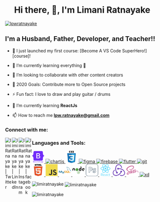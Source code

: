 <h1 align="center">Hi there,  👋, I'm Limani Ratnayake</h1>

<p align="left"> <a href="https://twitter.com/lpwratnayake" target="blank"><img src="https://img.shields.io/twitter/follow/lpwratnayake?logo=twitter&style=for-the-badge" alt="lpwratnayake" /></a> </p>

## I'm a Husband, Father, Developer, and Teacher!!

-  🔭 I just launched my first course: [Become A VS Code SuperHero!][course]!
-  🌱 I’m currently learning everything 🤣
-  👯 I’m looking to collaborate with other content creators
-  🥅 2020 Goals: Contribute more to Open Source projects
-  ⚡ Fun fact: I love to draw and play guitar / drums

-  🌱 I’m currently learning **ReactJs**

-  📫 How to reach me **lpw.ratnayake@gmail.com**

### Connect with me:

[<img align="left" alt="limiRatnayake | Twitter" width="22px" src="https://cdn.jsdelivr.net/npm/simple-icons@v3/icons/twitter.svg" />][twitter]
[<img align="left" alt="limiRatnayake | LinkedIn" width="22px" src="https://cdn.jsdelivr.net/npm/simple-icons@v3/icons/linkedin.svg" />][linkedin]
[<img align="left" alt="limiRatnayake | Instagram" width="22px" src="https://cdn.jsdelivr.net/npm/simple-icons@v3/icons/instagram.svg" />][instagram]
[<img align="left" alt="limiRatnayake | facebook" width="22px" src="https://cdn.jsdelivr.net/npm/simple-icons@v3/icons/facebook.svg" />][facebook]

<h3 align="left">Languages and Tools:</h3>
<p align="left"> <a href="https://getbootstrap.com" target="_blank"> <img src="https://raw.githubusercontent.com/devicons/devicon/master/icons/bootstrap/bootstrap-plain-wordmark.svg" alt="bootstrap" width="40" height="40"/> </a> <a href="https://www.chartjs.org" target="_blank"> <img src="https://www.chartjs.org/media/logo-title.svg" alt="chartjs" width="40" height="40"/> </a> <a href="https://www.w3schools.com/css/" target="_blank"> <img src="https://raw.githubusercontent.com/devicons/devicon/master/icons/css3/css3-original-wordmark.svg" alt="css3" width="40" height="40"/> </a> <a href="https://www.figma.com/" target="_blank"> <img src="https://www.vectorlogo.zone/logos/figma/figma-icon.svg" alt="figma" width="40" height="40"/> </a> <a href="https://firebase.google.com/" target="_blank"> <img src="https://www.vectorlogo.zone/logos/firebase/firebase-icon.svg" alt="firebase" width="40" height="40"/> </a> <a href="https://flutter.dev" target="_blank"> <img src="https://www.vectorlogo.zone/logos/flutterio/flutterio-icon.svg" alt="flutter" width="40" height="40"/> </a> <a href="https://git-scm.com/" target="_blank"> <img src="https://www.vectorlogo.zone/logos/git-scm/git-scm-icon.svg" alt="git" width="40" height="40"/> </a> <a href="https://www.w3.org/html/" target="_blank"> <img src="https://raw.githubusercontent.com/devicons/devicon/master/icons/html5/html5-original-wordmark.svg" alt="html5" width="40" height="40"/> </a> <a href="https://developer.mozilla.org/en-US/docs/Web/JavaScript" target="_blank"> <img src="https://raw.githubusercontent.com/devicons/devicon/master/icons/javascript/javascript-original.svg" alt="javascript" width="40" height="40"/> </a> <a href="https://www.mysql.com/" target="_blank"> <img src="https://raw.githubusercontent.com/devicons/devicon/master/icons/mysql/mysql-original-wordmark.svg" alt="mysql" width="40" height="40"/> </a> <a href="https://nodejs.org" target="_blank"> <img src="https://raw.githubusercontent.com/devicons/devicon/master/icons/nodejs/nodejs-original-wordmark.svg" alt="nodejs" width="40" height="40"/> </a> <a href="https://www.photoshop.com/en" target="_blank"> <img src="https://raw.githubusercontent.com/devicons/devicon/master/icons/photoshop/photoshop-line.svg" alt="photoshop" width="40" height="40"/> </a> <a href="https://reactjs.org/" target="_blank"> <img src="https://raw.githubusercontent.com/devicons/devicon/master/icons/react/react-original-wordmark.svg" alt="react" width="40" height="40"/> </a> <a href="https://redux.js.org" target="_blank"> <img src="https://raw.githubusercontent.com/devicons/devicon/master/icons/redux/redux-original.svg" alt="redux" width="40" height="40"/> </a> <a href="https://sass-lang.com" target="_blank"> <img src="https://raw.githubusercontent.com/devicons/devicon/master/icons/sass/sass-original.svg" alt="sass" width="40" height="40"/> </a> <a href="https://www.adobe.com/products/xd.html" target="_blank"> <img src="https://cdn.worldvectorlogo.com/logos/adobe-xd.svg" alt="xd" width="40" height="40"/> </a> </p>

<p><img align="left" src="https://github-readme-stats.vercel.app/api/top-langs?username=limiratnayake&show_icons=true&locale=en&layout=compact" alt="limiratnayake" /></p>

<p>&nbsp;<img align="center" src="https://github-readme-stats.vercel.app/api?username=limiratnayake&show_icons=true&locale=en" alt="limiratnayake" /></p>

<p><img align="center" src="https://github-readme-streak-stats.herokuapp.com/?user=limiratnayake&" alt="limiratnayake" /></p>

[twitter]: https://twitter.com/lpwRatnayake
[facebook]: https://instagram.com/limani.ratnayake
[instagram]: https://instagram.com/__limzo__
[linkedin]: https://linkedin.com/in/limani-ratnayake
